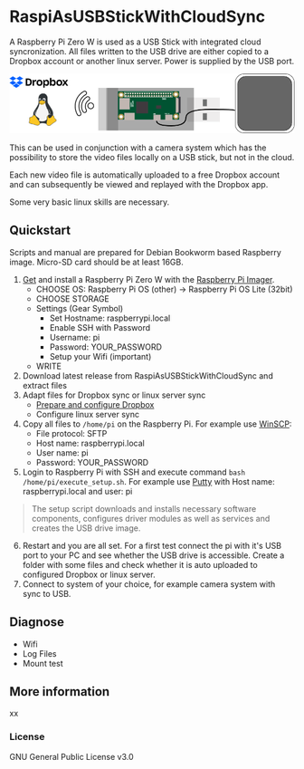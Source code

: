 # RaspiAsUSBStickWithCloudSync

A Raspberry Pi Zero W is used as a USB Stick with integrated cloud syncronization. All files written to the USB drive are either copied to a Dropbox account or another linux server. Power is supplied by the USB port. 

![Overview pic](doc/img/overview.png)


This can be used in conjunction with a camera system which has the possibility to store the video files locally on a USB stick, but not in the cloud.

Each new video file is automatically uploaded to a free Dropbox account and can subsequently be viewed and replayed with the Dropbox app.

Some very basic linux skills are necessary.

## Quickstart
Scripts and manual are prepared for Debian Bookworm based Raspberry image. Micro-SD card should be at least 16GB. 
1. [Get](https://rpilocator.com/) and install a Raspberry Pi Zero W with the [Raspberry Pi Imager](https://www.raspberrypi.com/software/). 
    - CHOOSE OS: Raspberry Pi OS (other) -> Raspberry Pi OS Lite (32bit)
    - CHOOSE STORAGE
    - Settings (Gear Symbol)
        - Set Hostname: raspberrypi.local
        - Enable SSH with Password
        - Username: pi
        - Password: YOUR_PASSWORD
        - Setup your Wifi (important)
    - WRITE
2. Download latest release from RaspiAsUSBStickWithCloudSync and extract files
3. Adapt files for Dropbox sync or linux server sync
    - [Prepare and configure Dropbox](doc/documentation.md)
    - Configure linux server sync
4. Copy all files to `/home/pi` on the Raspberry Pi. For example use [WinSCP](https://winscp.net/eng/download.php):
    - File protocol: SFTP
    - Host name: raspberrypi.local
    - User name: pi
    - Password: YOUR_PASSWORD
5. Login to Raspberry Pi with SSH and execute command `bash /home/pi/execute_setup.sh`.
For example use [Putty](https://www.chiark.greenend.org.uk/~sgtatham/putty/latest.html) with Host name: raspberrypi.local and user: pi
> The setup script downloads and installs necessary software components, configures driver modules as well as services and creates the USB drive image.
6. Restart and you are all set. For a first test connect the pi with it's USB port to your PC and see whether the USB drive is accessible. Create a folder with some files and check whether it is auto uploaded to configured Dropbox or linux server.
7. Connect to system of your choice, for example camera system with sync to USB.



## Diagnose
- Wifi
- Log Files
- Mount test

## More information
xx

### License
GNU General Public License v3.0

